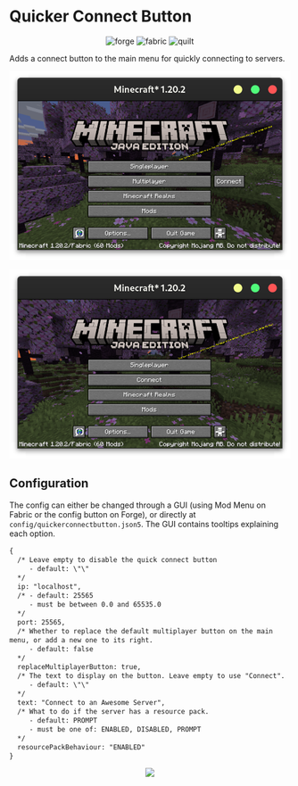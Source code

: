# Quicker Connect Button

<center>
    <img alt="forge" height="25" src="https://cdn.jsdelivr.net/npm/@intergrav/devins-badges@3/assets/compact/supported/forge_vector.svg">
    <img alt="fabric" height="25" src="https://cdn.jsdelivr.net/npm/@intergrav/devins-badges@3/assets/compact/supported/fabric_vector.svg">
    <img alt="quilt" height="25" src="https://cdn.jsdelivr.net/npm/@intergrav/devins-badges@3/assets/compact/supported/quilt_vector.svg">
</center>

Adds a connect button to the main menu for quickly connecting to servers.

<center>

![Screenshot 1](./screenshot/screenshot_1.png)

![Screenshot 2](./screenshot/screenshot_2.png)

</center>

## Configuration

The config can either be changed through a GUI (using Mod Menu on Fabric or the config button on Forge), or directly at `config/quickerconnectbutton.json5`. The GUI contains tooltips explaining each option.

```json5
{
  /* Leave empty to disable the quick connect button
     - default: \"\"
  */
  ip: "localhost",
  /* - default: 25565
     - must be between 0.0 and 65535.0
  */
  port: 25565,
  /* Whether to replace the default multiplayer button on the main menu, or add a new one to its right.
     - default: false
  */
  replaceMultiplayerButton: true,
  /* The text to display on the button. Leave empty to use "Connect".
     - default: \"\"
  */
  text: "Connect to an Awesome Server",
  /* What to do if the server has a resource pack.
     - default: PROMPT
     - must be one of: ENABLED, DISABLED, PROMPT
  */
  resourcePackBehaviour: "ENABLED"
}
```

<center><a href="https://bisecthosting.com/jamalam"><img src="https://www.bisecthosting.com/partners/custom-banners/982884df-e307-4b8d-b8c2-9f1868a1f13a.webp" height="120"></a></center>
